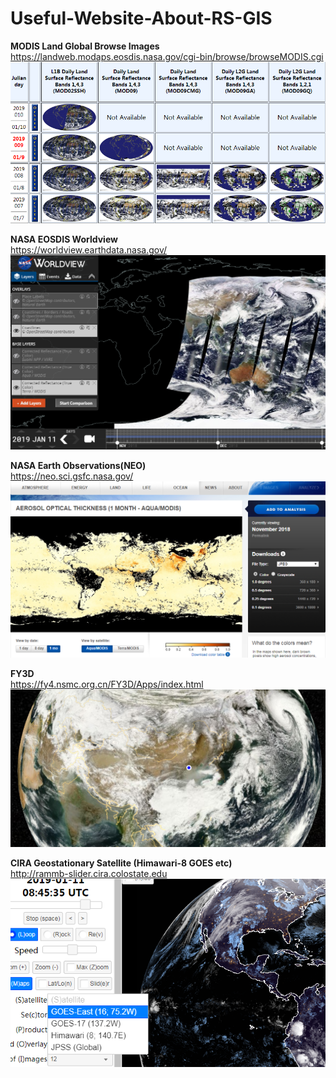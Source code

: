 # Useful-Website-About-RS-GIS

**MODIS Land Global Browse Images**  
https://landweb.modaps.eosdis.nasa.gov/cgi-bin/browse/browseMODIS.cgi
![](https://github.com/FrankBlues/Useful-Website-About-RS-GIS/blob/master/snapshots/MODIS%20Land%20Global%20Browse%20Images.png)


**NASA EOSDIS Worldview**  
https://worldview.earthdata.nasa.gov/
![](https://github.com/FrankBlues/Useful-Website-About-RS-GIS/blob/master/snapshots/NASA%20Worldview.png)


**NASA Earth Observations(NEO)**  
https://neo.sci.gsfc.nasa.gov/
![](https://github.com/FrankBlues/Useful-Website-About-RS-GIS/blob/master/snapshots/NEO.png)


**FY3D**  
https://fy4.nsmc.org.cn/FY3D/Apps/index.html
![](https://github.com/FrankBlues/Useful-Website-About-RS-GIS/blob/master/snapshots/FY3D.png)


**CIRA Geostationary Satellite (Himawari-8 GOES etc)**   
http://rammb-slider.cira.colostate.edu   
![](https://github.com/FrankBlues/Useful-Website-About-RS-GIS/blob/master/snapshots/CIRA.png)


